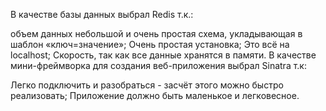 В качестве базы данных выбрал Redis т.к.:

объем данных небольшой и очень простая схема, укладывающая в шаблон «ключ=значение»;
Очень простая установка;
Это всё на localhost;
Скорость, так как все данные хранятся в памяти.
В качестве мини-фреймворка для создания веб-приложения выбрал Sinatra т.к:

Легко подключить и разобраться - засчёт этого можно быстро реализовать;
Приложение должно быть маленькое и легковесное.
